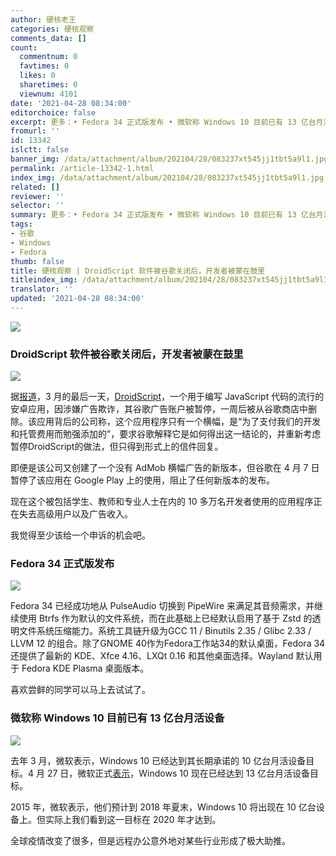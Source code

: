 ```yaml
---
author: 硬核老王
categories: 硬核观察
comments_data: []
count:
  commentnum: 0
  favtimes: 0
  likes: 0
  sharetimes: 0
  viewnum: 4101
date: '2021-04-28 08:34:00'
editorchoice: false
excerpt: 更多：• Fedora 34 正式版发布 • 微软称 Windows 10 目前已有 13 亿台月活设备
fromurl: ''
id: 13342
islctt: false
banner_img: /data/attachment/album/202104/28/083237xt545jj1tbt5a9l1.jpg
permalink: /article-13342-1.html
index_img: /data/attachment/album/202104/28/083237xt545jj1tbt5a9l1.jpg
related: []
reviewer: ''
selector: ''
summary: 更多：• Fedora 34 正式版发布 • 微软称 Windows 10 目前已有 13 亿台月活设备
tags:
- 谷歌
- Windows
- Fedora
thumb: false
title: 硬核观察 | DroidScript 软件被谷歌关闭后，开发者被蒙在鼓里
titleindex_img: /data/attachment/album/202104/28/083237xt545jj1tbt5a9l1.jpg
translator: ''
updated: '2021-04-28 08:34:00'
---
```


![](/data/attachment/album/202104/28/083237xt545jj1tbt5a9l1.jpg)


### DroidScript 软件被谷歌关闭后，开发者被蒙在鼓里


![](/data/attachment/album/202104/28/083250vc0yzwiyuiemiqe5.jpg)


据[报道](https://www.theregister.com/2021/04/27/droidscript_google_ban/)，3 月的最后一天，[DroidScript](https://droidscript.org/)，一个用于编写 JavaScript 代码的流行的安卓应用，因涉嫌广告欺诈，其谷歌广告账户被暂停，一周后被从谷歌商店中删除。该应用背后的公司称，这个应用程序只有一个横幅，是“为了支付我们的开发和托管费用而勉强添加的”，要求谷歌解释它是如何得出这一结论的，并重新考虑暂停DroidScript的做法，但只得到形式上的信件回复。


即便是该公司又创建了一个没有 AdMob 横幅广告的新版本，但谷歌在 4 月 7 日暂停了该应用在 Google Play 上的使用，阻止了任何新版本的发布。


现在这个被包括学生、教师和专业人士在内的 10 多万名开发者使用的应用程序正在失去高级用户以及广告收入。


我觉得至少该给一个申诉的机会吧。


### Fedora 34 正式版发布


![](/data/attachment/album/202104/28/083324jxd5bxnb7xo5cbbn.jpg)


Fedora 34 已经成功地从 PulseAudio 切换到 PipeWire 来满足其音频需求，并继续使用 Btrfs 作为默认的文件系统，而在此基础上已经默认启用了基于 Zstd 的透明文件系统压缩能力。系统工具链升级为GCC 11 / Binutils 2.35 / Glibc 2.33 / LLVM 12 的组合。除了GNOME 40作为Fedora工作站34的默认桌面，Fedora 34 还提供了最新的 KDE、Xfce 4.16、LXQt 0.16 和其他桌面选择。Wayland 默认用于 Fedora KDE Plasma 桌面版本。


喜欢尝鲜的同学可以马上去试试了。


### 微软称 Windows 10 目前已有 13 亿台月活设备


![](/data/attachment/album/202104/28/083402j7i7vwikiwcfww6i.jpg)


去年 3 月，微软表示，Windows 10 已经达到其长期承诺的 10 亿台月活设备目标。4 月 27 日，微软正式[表示](https://www.zdnet.com/article/microsoft-says-windows-10-now-on-1-3-billion-monthly-active-devices/)，Windows 10 现在已经达到 13 亿台月活设备目标。


2015 年，微软表示，他们预计到 2018 年夏末，Windows 10 将出现在 10 亿台设备上。但实际上我们看到这一目标在 2020 年才达到。


全球疫情改变了很多，但是远程办公意外地对某些行业形成了极大助推。